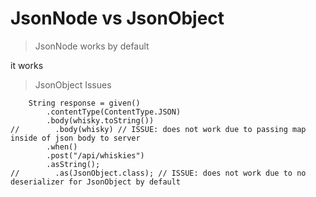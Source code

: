 # JsonNode vs JsonObject

> JsonNode works by default

it works

> JsonObject Issues

```
    String response = given()
        .contentType(ContentType.JSON)
        .body(whisky.toString())
//        .body(whisky) // ISSUE: does not work due to passing map inside of json body to server
        .when()
        .post("/api/whiskies")
        .asString();
//        .as(JsonObject.class); // ISSUE: does not work due to no deserializer for JsonObject by default
```
